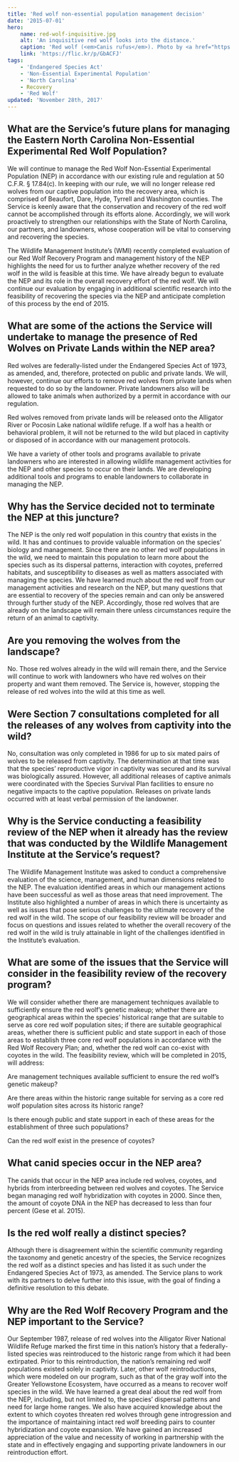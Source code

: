 ```yaml
---
title: 'Red wolf non-essential population management decision'
date: '2015-07-01'
hero:
    name: red-wolf-inquisitive.jpg
    alt: 'An inquisitive red wolf looks into the distance.'
    caption: 'Red wolf (<em>Canis rufus</em>). Photo by <a href="https://www.flickr.com/photos/ucumari/">Valerie</a>, <a href="https://creativecommons.org/licenses/by-nc-nd/2.0/legalcode">CC BY-NC-ND 2.0.</a>'
    link: 'https://flic.kr/p/GbACFJ'
tags:
    - 'Endangered Species Act'
    - 'Non-Essential Experimental Population'
    - 'North Carolina'
    - Recovery
    - 'Red Wolf'
updated: 'November 28th, 2017'
---
```


## What are the Service’s future plans for managing the Eastern North Carolina Non-Essential Experimental Red Wolf Population?

We will continue to manage the Red Wolf Non-Essential Experimental Population (NEP) in accordance with our existing rule and regulation at 50 C.F.R. § 17.84(c). In keeping with our rule, we will no longer release red wolves from our captive population into the recovery area, which is comprised of Beaufort, Dare, Hyde, Tyrrell and Washington counties. The Service is keenly aware that the conservation and recovery of the red wolf cannot be accomplished through its efforts alone. Accordingly, we will work proactively to strengthen our relationships with the State of North Carolina, our partners, and landowners, whose cooperation will be vital to conserving and recovering the species.

The Wildlife Management Institute’s (WMI) recently completed evaluation of our Red Wolf Recovery Program and management history of the NEP highlights the need for us to further analyze whether recovery of the red wolf in the wild is feasible at this time. We have already begun to evaluate the NEP and its role in the overall recovery effort of the red wolf. We will continue our evaluation by engaging in additional scientific research into the feasibility of recovering the species via the NEP and anticipate completion of this process by the end of 2015.

## What are some of the actions the Service will undertake to manage the presence of Red Wolves on Private Lands within the NEP area?

Red wolves are federally-listed under the Endangered Species Act of 1973, as amended, and, therefore, protected on public and private lands. We will, however, continue our efforts to remove red wolves from private lands when requested to do so by the landowner. Private landowners also will be allowed to take animals when authorized by a permit in accordance with our regulation.

Red wolves removed from private lands will be released onto the Alligator River or Pocosin Lake national wildlife refuge. If a wolf has a health or behavioral problem, it will not be returned to the wild but placed in captivity or disposed of in accordance with our management protocols.

We have a variety of other tools and programs available to private landowners who are interested in allowing wildlife management activities for the NEP and other species to occur on their lands. We are developing additional tools and programs to enable landowners to collaborate in managing the NEP.

## Why has the Service decided not to terminate the NEP at this juncture?

The NEP is the only red wolf population in this country that exists in the wild. It has and continues to provide valuable information on the species’ biology and management. Since there are no other red wolf populations in the wild, we need to maintain this population to learn more about the species such as its dispersal patterns, interaction with coyotes, preferred habitats, and susceptibility to diseases as well as matters associated
with managing the species. We have learned much about the red wolf from our management activities and research on the NEP, but many questions that are essential to recovery of the species remain and can only be answered through further study of the NEP. Accordingly, those red wolves that are already on the landscape will remain there unless circumstances require the return of an animal to captivity.

## Are you removing the wolves from the landscape?

No. Those red wolves already in the wild will remain there, and the Service will continue to work with landowners who have red wolves on their property and want them removed. The Service is, however, stopping the release of red wolves into the wild at this time as well.

## Were Section 7 consultations completed for all the releases of any wolves from captivity into the wild?

No, consultation was only completed in 1986 for up to six mated pairs of wolves to be released from captivity. The determination at that time was that the species’ reproductive vigor in captivity was secured and its survival was biologically assured. However, all additional releases of captive animals were coordinated with the Species Survival Plan facilities to ensure no negative impacts to the captive population. Releases on private lands occurred with at least verbal permission of the landowner.

## Why is the Service conducting a feasibility review of the NEP when it already has the review that was conducted by the Wildlife Management Institute at the Service’s request?

The Wildlife Management Institute was asked to conduct a comprehensive evaluation of the science, management, and human dimensions related to the NEP. The evaluation identified areas in which our management actions have been successful as well as those areas that need improvement. The Institute also highlighted a number of areas in which there is uncertainty as well as issues that pose serious challenges to the ultimate recovery of the red wolf in the wild. The scope of our feasibility review will be broader and focus on questions and issues related to whether the overall recovery of the red wolf in the wild is truly attainable in light of the challenges identified in the Institute’s evaluation.

## What are some of the issues that the Service will consider in the feasibility review of the recovery program?

We will consider whether there are management techniques available to sufficiently ensure the red wolf’s genetic makeup; whether there are geographical areas within the species’ historical range that are suitable to serve as core red wolf population sites; if there are suitable geographical areas, whether there is sufficient public and state support in each of those areas to establish three core red wolf populations in accordance with the Red Wolf Recovery Plan; and, whether the red wolf can co-exist with coyotes in the wild. The feasibility review, which will be completed in 2015, will address:

Are management techniques available sufficient to ensure the red wolf’s genetic makeup?

Are there areas within the historic range suitable for serving as a core red wolf population sites across its historic range?

Is there enough public and state support in each of these areas for the establishment of three such populations?

Can the red wolf exist in the presence of coyotes?

## What canid species occur in the NEP area?

The canids that occur in the NEP area include red wolves, coyotes, and hybrids from interbreeding between red wolves and coyotes. The Service began managing red wolf hybridization with coyotes in 2000. Since then, the amount of coyote DNA in the NEP has decreased to less than four percent (Gese et al. 2015).

## Is the red wolf really a distinct species?

Although there is disagreement within the scientific community regarding the taxonomy and genetic ancestry of the species, the Service recognizes the red wolf as a distinct species and has listed it as such under the Endangered Species Act of 1973, as amended. The Service plans to work with its partners to delve further into this issue, with the goal of finding a definitive resolution to this debate.

## Why are the Red Wolf Recovery Program and the NEP important to the Service?

Our September 1987, release of red wolves into the Alligator River National Wildlife Refuge marked the first time in this nation’s history that a federally-listed species was reintroduced to the historic range from which it had been extirpated. Prior to this reintroduction, the nation’s remaining red wolf populations existed solely in captivity. Later, other wolf reintroductions, which were modeled on our program, such as that of the gray wolf into the Greater Yellowstone Ecosystem, have occurred as a means to recover wolf species in the wild. We have learned a great deal about the red wolf from the NEP, including, but not limited to, the species’ dispersal patterns and need for large home ranges. We also have acquired knowledge about the extent to which coyotes threaten red wolves through gene introgression and the importance of maintaining intact red wolf breeding pairs to counter hybridization and coyote expansion. We have gained an increased appreciation of the value and necessity of working in partnership with the state and in effectively engaging and supporting private landowners in our reintroduction effort.
